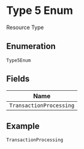 
# Type 5 Enum

Resource Type

## Enumeration

`Type5Enum`

## Fields

| Name |
|  --- |
| `TransactionProcessing` |

## Example

```
TransactionProcessing
```

